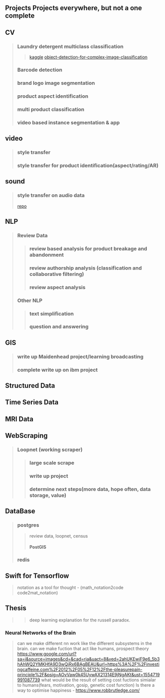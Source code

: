 ## Projects Projects everywhere, but not a one complete

## CV  
> ### Laundry detergent multiclass classification
>> [kaggle](https://www.kaggle.com/c/cdiscount-image-classification-challenge/discussion/45863#258683)
>> [object-detection-for-complex-image-classification](https://towardsdatascience.com/using-object-detection-for-complex-image-classification-scenarios-part-1-779c87d1eecb)
> ### Barcode detection  
> ### brand logo image segmentation  
> ### product aspect identification  
> ### multi product classification  
> ### video based instance segmentation & app 

## video
> ### style transfer  
> ### style transfer for product identification(aspect/rating/AR)  

## sound
> ### style transfer on audio data
> [repo](https://github.com/Sharad24/Neural-Voice-Cloning-with-Few-Samples)

## NLP  
> ### Review Data  
>> ### review based analysis for product breakage and abandonment  
>> ### review authorship analysis (classification and collaborative filtering)  
>> ### review aspect analysis  
> ### Other NLP
>> ### text simplification  
>> ### question and answering  

## GIS
> ### write up Maidenhead project/learning broadcasting
> ### complete write up on ibm project
 
## Structured Data  

## Time Series Data 

## MRI Data  

## WebScraping  
> ### Loopnet (working scraper)  
>> ### large scale scrape  
>> ### write up project  
>> ### determine next steps(more data, hope often, data storage, value)  

## DataBase  
> ### postgres  
>> review data, loopnet, census  
>> #### PostGIS  
> ### redis  

## Swift for Tensorflow
> notation as a tool for thought - (math_notation2code  code2mat_notation)

## Thesis
>> deep learning explanation for the russell paradox. 

### Neural Networks of the Brain
> can we make different nn work like the different subsystems in the brain. 
> can we make fuction that act like humans, prospect theory
https://www.google.com/url?sa=i&source=images&cd=&cad=rja&uact=8&ved=2ahUKEwiF9e6_5b3hAhWQ2YMKHfA9D3wQjRx6BAgBEAU&url=https%3A%2F%2Finvestingcaffeine.com%2F2012%2F05%2F12%2Fthe-pleasurepain-principle%2F&psig=AOvVaw0k45UywAX21314E9jNgAKt&ust=1554719991087739
> what would be the result of setting cost fuctions simialar to humans(fears, motivation, gosip, genetic cost function)
> Is there a way to optimise happiness -  https://www.robbrutledge.com/

